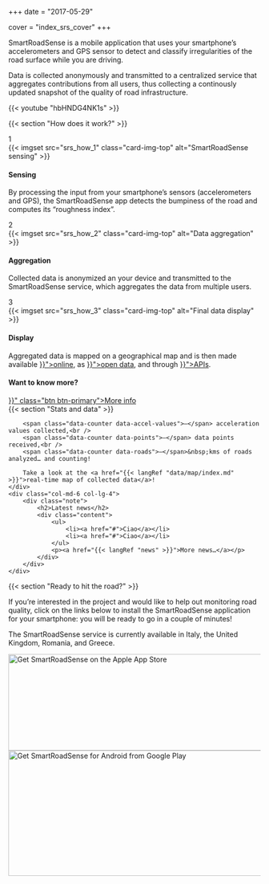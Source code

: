+++
date = "2017-05-29"

cover = "index_srs_cover"
+++

SmartRoadSense is a mobile application that uses your smartphone’s accelerometers and GPS sensor to detect and classify irregularities of the road surface while you are driving.

Data is collected anonymously and transmitted to a centralized service that aggregates contributions from all users, thus collecting a continously updated snapshot of the quality of road infrastructure.

{{< youtube "hbHNDG4NK1s" >}}

{{< section "How does it work?" >}}

<div class="row cards-sequence scroll-in">
    <div class="col-sm-6 col-lg-3">
        <div class="card trans-offset-1">
            <div class="card-counter">1</div>
            {{< imgset src="srs_how_1" class="card-img-top" alt="SmartRoadSense sensing" >}}
            <div class="card-body">
                <h4 class="card-title">Sensing</h4>
                <p class="card-text">By processing the input from your smartphone’s sensors (accelerometers and GPS), the SmartRoadSense app detects the bumpiness of the road and computes its “roughness index”.</p>
            </div>
        </div>
    </div>
    <div class="col-sm-6 col-lg-3">
        <div class="card trans-offset-2">
            <div class="card-counter">2</div>
            {{< imgset src="srs_how_2" class="card-img-top" alt="Data aggregation" >}}
            <div class="card-body">
                <h4 class="card-title">Aggregation</h4>
                <p class="card-text">Collected data is anonymized an your device and transmitted to the SmartRoadSense service, which aggregates the data from multiple users.</p>
            </div>
        </div>
    </div>
    <div class="col-sm-6 col-lg-3">
        <div class="card trans-offset-3">
            <div class="card-counter">3</div>
            {{< imgset src="srs_how_3" class="card-img-top" alt="Final data display" >}}
            <div class="card-body">
                <h4 class="card-title">Display</h4>
                <p class="card-text">Aggregated data is mapped on a geographical map and is then made available <a href="{{< langRef "data/map/index.md" >}}">online</a>, as <a href="{{< langRef "data/open-data/index.md" >}}">open data</a>, and through <a href="{{< langRef "data/developers/index.md" >}}">APIs</a>.</p>
            </div>
        </div>
    </div>
    <div class="col-sm-6 col-lg-3 align-self-center">
        <div class="not-card text-center trans-offset-4">
            <h4>Want to know more?</h4>
            <a href="{{< langRef "project/about/index.md" >}}" class="btn btn-primary">More info</a>
        </div>
    </div>
</div>

<div class="row">
    <div class="col-md-6 col-lg-8">
        {{< section "Stats and data" >}}

        <span class="data-counter data-accel-values">—</span> acceleration values collected,<br />
        <span class="data-counter data-points">—</span> data points received,<br />
        <span class="data-counter data-roads">—</span>&nbsp;kms of roads analyzed… and counting!

        Take a look at the <a href="{{< langRef "data/map/index.md" >}}">real-time map of collected data</a>!
    </div>
    <div class="col-md-6 col-lg-4">
        <div class="note">
            <h2>Latest news</h2>
            <div class="content">
                <ul>
                    <li><a href="#">Ciao</a></li>
                    <li><a href="#">Ciao</a></li>
                </ul>
                <p><a href="{{< langRef "news" >}}">More news…</a></p>
            </div>
        </div>
    </div>
</div>

{{< section "Ready to hit the road?" >}}

If you’re interested in the project and would like to help out monitoring road quality, click on the links below to install the SmartRoadSense application for your smartphone: you will be ready to go in a couple of minutes!

The SmartRoadSense service is currently available in Italy, the United Kingdom, Romania, and Greece.

<div class="row align-items-center justify-content-center">
    <div class="col-6 col-lg-4 badge">
        <a href="https://itunes.apple.com/app/id1063716780">
            <img src="/images/badge_app_store.png" width="650" height="192" alt="Get SmartRoadSense on the Apple App Store" />
        </a>
    </div>
    <div class="col-6 col-lg-4 badge">
        <a href="https://play.google.com/store/apps/details?id=it.uniurb.smartroadsense">
            <img src="/images/badge_google_play.png" width="646" height="250" alt="Get SmartRoadSense for Android from Google Play" />
        </a>
    </div>
</div>
